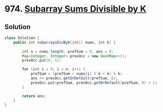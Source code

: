 # 974. [Subarray Sums Divisible by K](https://leetcode.com/problems/subarray-sums-divisible-by-k/description/?envType=daily-question&envId=2024-06-09)

## Solution

```java
class Solution {
    public int subarraysDivByK(int[] nums, int k) {
        
        int n = nums.length, prefSum = 0, ans = 0;
        Map<Integer, Integer> prevOcc = new HashMap<>();
        prevOcc.put(0, 1);

        for (int i = 0; i < n; i++) {
            prefSum = (prefSum + nums[i] % k + k) % k;
            ans += prevOcc.getOrDefault(prefSum, 0);
            prevOcc.put(prefSum, prevOcc.getOrDefault(prefSum, 0) + 1);
        }

        return ans;
    }
}
```
